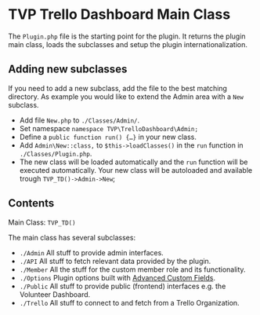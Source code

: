 # TVP Trello Dashboard Main Class

The `Plugin.php` file is the starting point for the plugin. It returns the plugin main class, loads the subclasses and setup the plugin internationalization.

## Adding new subclasses
If you need to add a new subclass, add the file to the best matching directory. As example you would like to extend the Admin area with a `New` subclass.
* Add file `New.php` to `./Classes/Admin/`.
* Set namespace `namespace TVP\TrelloDashboard\Admin;`
* Define a `public function run() {…}` in your new class.
* Add `Admin\New::class,` to `$this->loadClasses()` in the `run` function in `./Classes/Plugin.php`.
* The new class will be loaded automatically and the `run`
 function will be executed automatically.
Your new class will be autoloaded and available trough `TVP_TD()->Admin->New`;

## Contents

Main Class: `TVP_TD()`

The main class has several subclasses:
* `./Admin` All stuff to provide admin interfaces.
* `./API` All stuff to fetch relevant data provided by the plugin.
* `./Member` All the stuff for the custom member role and its functionality.
* `./Options` Plugin options built with [Advanced Custom Fields](https://www.advancedcustomfields.com/).
* `./Public` All stuff to provide public (frontend) interfaces e.g. the Volunteer Dashboard.
* `./Trello` All stuff to connect to and fetch from a Trello Organization.

